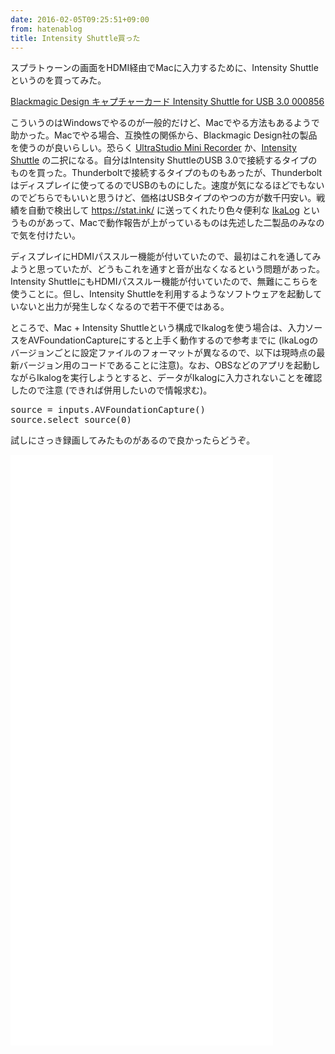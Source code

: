 ```yaml
---
date: 2016-02-05T09:25:51+09:00
from: hatenablog
title: Intensity Shuttle買った
---
```


<p>スプラトゥーンの画面をHDMI経由でMacに入力するために、Intensity Shuttleというのを買ってみた。</p>

<p></p><a href="http://www.amazon.co.jp/exec/obidos/ASIN/B003WSQTWU/r7kamura07-22/">Blackmagic Design キャプチャーカード Intensity Shuttle for USB 3.0 000856</a>

<p>こういうのはWindowsでやるのが一般的だけど、Macでやる方法もあるようで助かった。Macでやる場合、互換性の関係から、Blackmagic Design社の製品を使うのが良いらしい。恐らく <a href="https://www.blackmagicdesign.com/jp/store/record-capture-playback/ultrastudiothunderbolt/W-DLUS-04">UltraStudio Mini Recorder</a> か、<a href="https://www.blackmagicdesign.com/jp/products/intensity">Intensity Shuttle</a> の二択になる。自分はIntensity ShuttleのUSB 3.0で接続するタイプのものを買った。Thunderboltで接続するタイプのものもあったが、Thunderboltはディスプレイに使ってるのでUSBのものにした。速度が気になるほどでもないのでどちらでもいいと思うけど、価格はUSBタイプのやつの方が数千円安い。戦績を自動で検出して <a href="https://stat.ink/">https://stat.ink/</a> に送ってくれたり色々便利な <a href="https://github.com/hasegaw/IkaLog">IkaLog</a> というものがあって、Macで動作報告が上がっているものは先述した二製品のみなので気を付けたい。</p>

<p>ディスプレイにHDMIパススルー機能が付いていたので、最初はこれを通してみようと思っていたが、どうもこれを通すと音が出なくなるという問題があった。Intensity ShuttleにもHDMIパススルー機能が付いていたので、無難にこちらを使うことに。但し、Intensity Shuttleを利用するようなソフトウェアを起動していないと出力が発生しなくなるので若干不便ではある。</p>

<p>ところで、Mac + Intensity Shuttleという構成でIkalogを使う場合は、入力ソースをAVFoundationCaptureにすると上手く動作するので参考までに (IkaLogのバージョンごとに設定ファイルのフォーマットが異なるので、以下は現時点の最新バージョン用のコードであることに注意)。なお、OBSなどのアプリを起動しながらIkalogを実行しようとすると、データがIkalogに入力されないことを確認したので注意 (できれば併用したいので情報求む)。</p>

<pre class="code" data-lang="" data-unlink>source = inputs.AVFoundationCapture()
source.select_source(0)</pre>


<p>試しにさっき録画してみたものがあるので良かったらどうぞ。</p>

<iframe width="420" height="315" frameborder="0" allowfullscreen="" src="//www.youtube.com/embed/cUvP1cshSrs"></iframe>




<iframe width="420" height="315" frameborder="0" allowfullscreen="" src="//www.youtube.com/embed/fTkwLncEiH8"></iframe>




<iframe width="420" height="315" frameborder="0" allowfullscreen="" src="//www.youtube.com/embed/JVg1-Y8XEbM"></iframe>


